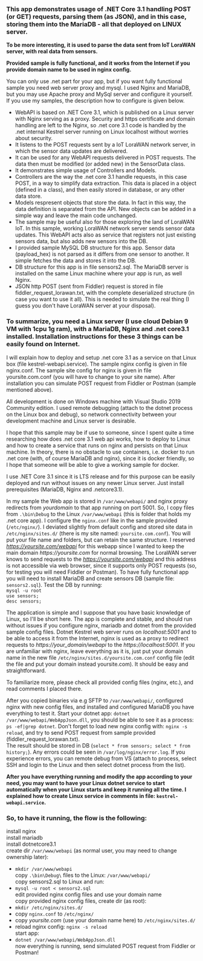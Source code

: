 ### This app demonstrates usage of .NET Core 3.1 handling POST (or GET) requests, parsing them (as JSON), and in this case, storing them into the MariaDB - all that deployed on LINUX server.  

**To be more interesting, it is used to parse the data sent from IoT LoraWAN server, with real data from sensors.**  

**Provided sample is fully functional, and it works from the Internet if you provide domain name to be used in nginx config.**  

You can only use .net part for your app, but if you want fully functional sample you need web server proxy and mysql. I used Nginx and MariaDB, but you may use Apache proxy and MySql server and configure it yourself. If you use my samples, the description how to configure is given below.  

- WebAPI is based on .NET Core 3.1, which is published on a Linux server with Nginx serving as a proxy. Security and https certificate and domain handling are left to the Nginx, so .net core 3.1 code is handled by the .net internal Kestrel server running on Linux localhost without worries about security.  
- It listens to the POST requests sent by a IoT LoraWAN network server, in which the sensor data updates are delivered.  
- It can be used for any WebAPI requests delivered in POST requests. The data then must be modified (or added new) in the SensorData class.  
- It demonstrates simple usage of Controllers and Models.  
- Controllers are the way the .net core 3.1 handle requests, in this case POST, in a way to simplify data extraction. This data is placed in a object (defined in a class), and then easily stored in database, or any other data store.  
- Models respresent objects that store the data. In fact in this way, the data definition is separated from the API. New objects can be added in a simple way and leave the main code unchanged.  
- The sample may be useful also for those exploring the land of LoraWAN IoT. In this sample, working LoraWAN network server sends sensor data updates. This WebAPI acts also as service that registers not just existing sensors data, but also adds new sensors into the DB.  
- I provided sample MySQL DB structure for this app. Sensor data (payload_hex) is not parsed as it differs from one sensor to another. It simple fetches the data and stores it into the DB.  
- DB structure for this app is in file sensors2.sql. The MariaDB server is installed on the same Linux machine where your app is run, as well Nginx.   
- JSON http POST (sent from Fiddler) request is stored in file fiddler_request_lorawan.txt, with the complete deserialized structure (in case you want to use it all). This is needed to simulate the real thing (I guess you don't have LoraWAN server at your disposal).  

### To summarize, you need a Linux server (I use cloud Debian 9 VM with 1cpu 1g ram), with a MariaDB, Nginx and .net core3.1 installed. Installation instructions for these 3 things can be easily found on Internet.  

I will explain how to deploy and setup .net core 3.1 as a service on that Linux box (file kestrel-webapi.service). The sample nginx config is given in file nginx.conf. The sample site config for nginx is given in file yoursite.com.conf (you will have to change to your site name). After installation you can simulate POST request from Fiddler or Postman (sample mentioned above).  

All development is done on Windows machine with Visual Studio 2019 Community edition. I used remote debugging (attach to the dotnet process on the Linux box and debug), so network connectivity between your development machine and Linux server is desirable.

I hope that this sample may be if use to someone, since I spent quite a time researching how does .net core 3.1 web api works, how to deploy to Linux and how to create a service that runs on nginx and persists on that Linux machine. In theory, there is no obstacle to use containers, i.e. docker to run .net core (with, of course MariaDB and nginx), since it is docker friendly, so I hope that someone will be able to give a working sample for docker.  

I use .NET Core 3.1 since it is LTS release and for this purpose can be easily deployed and run without issues on any newer Linux server. Just install prerequisites (MariaDB, Nginx and .netcore3.1).

In my sample the Web app is stored in `/var/www/webapi/` and nginx proxy redirects from _yourdomain_ to that app running on port 5001. So, I copy files from `.\bin\Debug` to the Linux `/var/www/webapi` (this is folder that holds my .net core app).
I configure the `nginx.conf` like in the sample provided (`/etc/nginx/`). I deviated slightly from default config and stored site data in `/etc/nginx/sites.d/` (there is my site named: `yoursite.com.conf`). You will put your file name and folders, but can retain the same structure. I reserved _https://yoursite.com/webapi_ for this webapp since I wanted to keep the main domain _https://yoursite.com_ for normal browsing. The LoraWAN server knows to send requests to the _https://yoursite.com/webapi_ and this address is not accessible via web browser, since it supports only POST requests (so, for testing you will need Fiddler or Postman). To have fully functional app you will need to install MariaDB and create sensors DB (sample file: `sensors2.sql`). Test the DB by running:  
`mysql -u root`  
`use sensors;`  
`desc sensors;`  

The application is simple and I suppose that you have basic knowledge of Linux, so I'll be short here. The app is complete and stable, and should run without issues if you configure nginx, mariadb and dotnet from the provided sample config files. Dotnet Kestrel web server runs on _localhost:5001_ and to be able to access it from the Internet, nginx is used as a proxy to redirect requests to _https://your_domain/webapi_ to the _https://localhost:5001_. If you are unfamiliar with nginx, leave everything as it is, just put your domain name in the new file `/etc/nginx/sites.d/yoursite.com.conf` config file (edit the file and put your domain instead yoursite.com). It should be easy and straightforward.  

To familiarize more, please check all provided config files (nginx, etc.), and read comments I placed there.     

After you copied binaries via e.g SFTP to `/var/www/webapi/`, configured nginx with new config files, and installed and configured MariaDB you have everything to test it. Start your dotnet app: `dotnet /var/www/webapi/WebAppJson.dll`, you should be able to see it as a process: `ps -ef|grep dotnet`. Don't forget to load new nginx config with: `nginx -s reload`, and try to send POST request from sample provided (fiddler_request_lorawan.txt).  
The result should be stored in DB (`select * from sensors; select * from history;`). Any errors could be seen in `/var/log/nginx/error.log`. If you experience errors, you can remote debug from VS (attach to process, select SSH and login to the Linux and then select dotnet process from the list).  

**After you have everything running and modify the app according to your need, you may want to have your Linux dotnet service to start automatically when your Linux starts and keep it running all the time. I explained how to create Linux service in comments in file: `kestrel-webapi.service`.**  

### So, to have it running, the flow is the following:  
 
 install nginx  
 install mariadb  
 install dotnetcore3.1  
  create dir `/var/www/webapi` (as normal user, you may need to change ownership later):  
 - `mkdir /var/www/webapi`  
 copy `.\bin\Debug\` files to the Linux: `/var/www/webapi/`  
 copy sensors2.sql to Linux and run:  
 - `mysql -u root < sensors2.sql`  
 edit provided nginx config files and use your domain name  
 copy provided nginx config files, create dir (as root):  
 - `mkdir /etc/nginx/sites.d/`  
 - copy `nginx.conf` to `/etc/nginx/`  
 - copy _yoursite.com_ (use your domain name here) to `/etc/nginx/sites.d/`  
 - reload nginx config: `nginx -s reload`  
 start app:  
 - `dotnet /var/www/webapi/WebAppJson.dll`  
 now everything is running, send simulated POST request from Fiddler or Postman!  